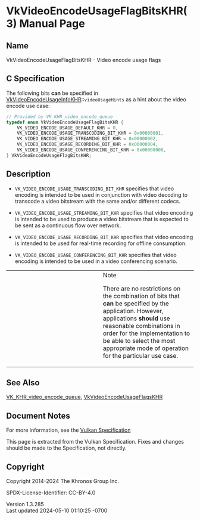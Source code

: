 # VkVideoEncodeUsageFlagBitsKHR(3) Manual Page

## Name

VkVideoEncodeUsageFlagBitsKHR - Video encode usage flags



## <a href="#_c_specification" class="anchor"></a>C Specification

The following bits **can** be specified in
[VkVideoEncodeUsageInfoKHR](https://registry.khronos.org/vulkan/specs/1.3-extensions/man/html/VkVideoEncodeUsageInfoKHR.html)::`videoUsageHints`
as a hint about the video encode use case:

``` c
// Provided by VK_KHR_video_encode_queue
typedef enum VkVideoEncodeUsageFlagBitsKHR {
    VK_VIDEO_ENCODE_USAGE_DEFAULT_KHR = 0,
    VK_VIDEO_ENCODE_USAGE_TRANSCODING_BIT_KHR = 0x00000001,
    VK_VIDEO_ENCODE_USAGE_STREAMING_BIT_KHR = 0x00000002,
    VK_VIDEO_ENCODE_USAGE_RECORDING_BIT_KHR = 0x00000004,
    VK_VIDEO_ENCODE_USAGE_CONFERENCING_BIT_KHR = 0x00000008,
} VkVideoEncodeUsageFlagBitsKHR;
```

## <a href="#_description" class="anchor"></a>Description

- `VK_VIDEO_ENCODE_USAGE_TRANSCODING_BIT_KHR` specifies that video
  encoding is intended to be used in conjunction with video decoding to
  transcode a video bitstream with the same and/or different codecs.

- `VK_VIDEO_ENCODE_USAGE_STREAMING_BIT_KHR` specifies that video
  encoding is intended to be used to produce a video bitstream that is
  expected to be sent as a continuous flow over network.

- `VK_VIDEO_ENCODE_USAGE_RECORDING_BIT_KHR` specifies that video
  encoding is intended to be used for real-time recording for offline
  consumption.

- `VK_VIDEO_ENCODE_USAGE_CONFERENCING_BIT_KHR` specifies that video
  encoding is intended to be used in a video conferencing scenario.

<table>
<colgroup>
<col style="width: 50%" />
<col style="width: 50%" />
</colgroup>
<tbody>
<tr class="odd">
<td class="icon"><em></em></td>
<td class="content">Note
<p>There are no restrictions on the combination of bits that
<strong>can</strong> be specified by the application. However,
applications <strong>should</strong> use reasonable combinations in
order for the implementation to be able to select the most appropriate
mode of operation for the particular use case.</p></td>
</tr>
</tbody>
</table>

## <a href="#_see_also" class="anchor"></a>See Also

[VK_KHR_video_encode_queue](https://registry.khronos.org/vulkan/specs/1.3-extensions/man/html/VK_KHR_video_encode_queue.html),
[VkVideoEncodeUsageFlagsKHR](https://registry.khronos.org/vulkan/specs/1.3-extensions/man/html/VkVideoEncodeUsageFlagsKHR.html)

## <a href="#_document_notes" class="anchor"></a>Document Notes

For more information, see the <a
href="https://registry.khronos.org/vulkan/specs/1.3-extensions/html/vkspec.html#VkVideoEncodeUsageFlagBitsKHR"
target="_blank" rel="noopener">Vulkan Specification</a>

This page is extracted from the Vulkan Specification. Fixes and changes
should be made to the Specification, not directly.

## <a href="#_copyright" class="anchor"></a>Copyright

Copyright 2014-2024 The Khronos Group Inc.

SPDX-License-Identifier: CC-BY-4.0

Version 1.3.285  
Last updated 2024-05-10 01:10:25 -0700
